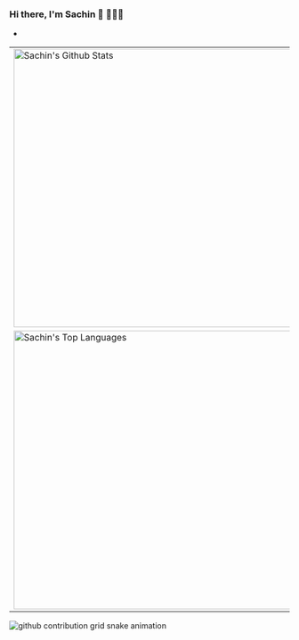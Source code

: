 ### Hi there, I'm Sachin 👋 👨🏻‍💻

<!-- I am a computer vision engineer. I finished my M.S in Computer Engineering at San Jose State University in Fall 2020. During my time at university I made use of my projects and coursework to explore and dive deep into how to implement these skills in robotics perception and localization tasks using deep learning and conventional computer vision algorithms. Apart from that I am always on the edge to learn more about new inventions✨.

<!--
**saching13/saching13** is a ✨ _special_ ✨ repository because its `README.md` (this file) appears on your GitHub profile.
-->

<!-- Here are some ideas to get you started: -->

<!-- - 🔭 I’m currently working on OpenCV Spatial AI competition. -->
<!-- - 🌱 I’m currently learning SLAM and Photogrammetry -->
<!-- - 💬 Ask me about Computer Vision and Deep Learning -->
<!-- - 😄 Pronouns: He/Him -->
<!-- - ⚡ Fun fact:   -->
- <!-- - 👯 I’m looking to collaborate on ... -->
<!-- - 🤔 I’m looking for help with ... -->
<!-- - 📫 How to reach me: ... -->
<!-- --> 
<table>
  <tbody>
    <tr>
      <td><img alt="Sachin's Github Stats" src="https://github-readme-stats-one-bice.vercel.app/api?username=saching13&show_icons=true&theme=dark&role=OWNER,ORGANIZATION_MEMBER,COLLABORATOR" width="500px"/></td>
      <td rowspan=2><img alt="Sachin's GitHub Repository Contribution stats" src="https://github-contributor-stats.vercel.app/api?username=saching13&limit=20&combine_all_yearly_contributions=true&theme=dark" width="300px"/></td>
    </tr>
    <tr>
      <td><img alt="Sachin's Top Languages" src="https://github-readme-stats-one-bice.vercel.app/api/top-langs/?username=saching13&layout=compact&theme=dark&role=OWNER,ORGANIZATION_MEMBER,COLLABORATOR" width="500px"/></td>
    </tr>
  </tbody>
</table>

![github contribution grid snake animation](https://raw.githubusercontent.com/saching13/saching13/output/github-contribution-grid-snake.svg)